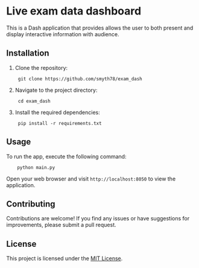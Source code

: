 # Live exam data dashboard

This is a Dash application that provides allows the user to both present and display interactive information with audience.

## Installation

1. Clone the repository:

        git clone https://github.com/smyth78/exam_dash


2. Navigate to the project directory:

        cd exam_dash


3. Install the required dependencies:


        pip install -r requirements.txt

## Usage

To run the  app, execute the following command:


        python main.py

Open your web browser and visit `http://localhost:8050` to view the application.

## Contributing

Contributions are welcome! If you find any issues or have suggestions for improvements, please submit a pull request.

## License

This project is licensed under the [MIT License](LICENSE).

  
